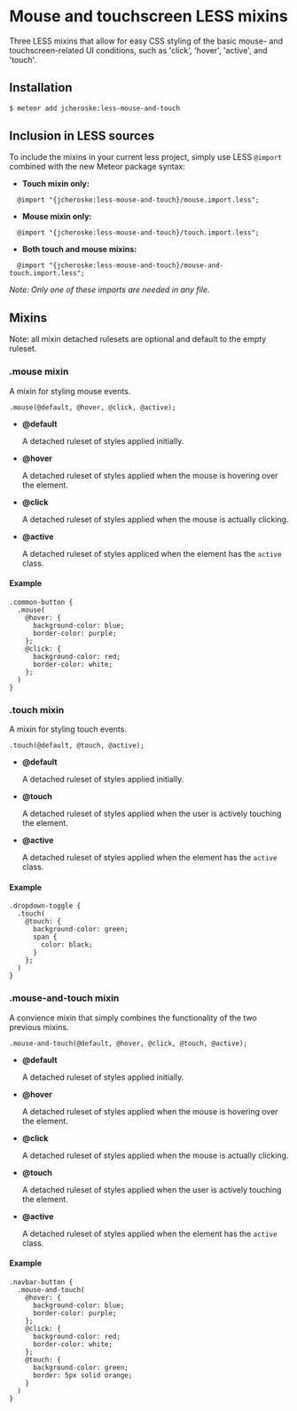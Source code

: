# Mouse and touchscreen LESS mixins

Three LESS mixins that allow for easy CSS styling of the basic mouse- and touchscreen-related UI conditions, such as 'click', 'hover', 'active', and 'touch'.

## Installation

```sh
$ meteor add jcheroske:less-mouse-and-touch
```

## Inclusion in LESS sources

To include the mixins in your current less project, simply use LESS `@import` combined with the new Meteor package syntax:

* **Touch mixin only:**
```less
  @import "{jcheroske:less-mouse-and-touch}/mouse.import.less";
```


* **Mouse mixin only:**
```less
  @import "{jcheroske:less-mouse-and-touch}/touch.import.less";
```


* **Both touch and mouse mixins:**
```less
  @import "{jcheroske:less-mouse-and-touch}/mouse-and-touch.import.less";
```
*Note: Only one of these imports are needed in any file.*

## Mixins

Note: all mixin detached rulesets are optional and default to the empty ruleset.

### .mouse mixin

A mixin for styling mouse events.

```less
.mouse(@default, @hover, @click, @active);
```

* **@default**

  A detached ruleset of styles applied initially.
  
* **@hover**

  A detached ruleset of styles applied when the mouse is hovering over the element.
  
* **@click**

  A detached ruleset of styles applied when the mouse is actually clicking.
  
* **@active**

  A detached ruleset of styles appliced when the element has the `active` class.

#### Example

```less
.common-button {
  .mouse(
    @hover: {
      background-color: blue;
      border-color: purple;
    };
    @click: {
      background-color: red;
      border-color: white;
    };
  )
}
```

### .touch mixin

A mixin for styling touch events.

```less
.touch(@default, @touch, @active);
```

* **@default**

  A detached ruleset of styles applied initially.
  
* **@touch**
  
  A detached ruleset of styles applied when the user is actively touching the element.
  
* **@active**

  A detached ruleset of styles applied when the element has the `active` class.
  
#### Example

```less
.dropdown-toggle {
  .touch(
    @touch: {
      background-color: green;
      span {
        color: black;
      }
    };
  )
}
```

### .mouse-and-touch mixin

A convience mixin that simply combines the functionality of the two previous mixins.

```less
.mouse-and-touch(@default, @hover, @click, @touch, @active);
```

* **@default**

  A detached ruleset of styles applied initially.
  
* **@hover**

  A detached ruleset of styles applied when the mouse is hovering over the element.
  
* **@click**

  A detached ruleset of styles applied when the mouse is actually clicking.

* **@touch**
  
  A detached ruleset of styles applied when the user is actively touching the element.
  
* **@active**

  A detached ruleset of styles applied when the element has the `active` class.

#### Example

```less
.navbar-button {
  .mouse-and-touch(
    @hover: {
      background-color: blue;
      border-color: purple;
    };
    @click: {
      background-color: red;
      border-color: white;
    };
    @touch: {
      background-color: green;
      border: 5px solid orange;
    }
  )
}
```
